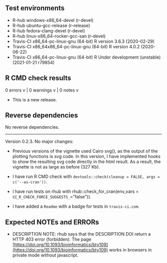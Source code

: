 ## Test environments
- R-hub windows-x86_64-devel (r-devel)
- R-hub ubuntu-gcc-release (r-release)
- R-hub fedora-clang-devel (r-devel)
- R-hub linux-x86_64-rocker-gcc-san (r-devel)
- Travis-CI x86_64-pc-linux-gnu (64-bit) R version 3.6.3 (2020-02-29)
- Travis-CI x86_64x86_64-pc-linux-gnu (64-bit) R version 4.0.2 (2020-06-22)
- Travis-CI x86_64-pc-linux-gnu (64-bit) R Under development (unstable) (2021-01-21 r79854)

## R CMD check results

0 errors v | 0 warnings v | 0 notes v

* This is a new release.

## Reverse dependencies

No reverse dependencies.

---

Version 0.2.3. No major changes:

* Previous versions of the vignette used Cairo svg(), as the output of the plotting functions is svg code. In this version, I have implemented hooks to show the resulting svg code directly in the html result. As a result, the vignette is not as large as before (327 Kb).

* I have run R CMD check with `devtools::check(cleanup = FALSE, args = c('--as-cran'))`.
  
* I have run tests on rhub with rhub::check_for_cran(env_vars = c(`_R_CHECK_FORCE_SUGGESTS_`="false")). 

* I have added a `Readme` with a badge for tests in `travis-ci.com`.

## Expected NOTEs and ERRORs

* DESCRIPTION NOTE: rhub says that the DESCRIPTION DOI return a HTTP 403 error (forbidden). The page [https://doi.org/10.1093/bioinformatics/bty109](https://doi.org/10.1093/bioinformatics/bty109) works in browsers in private mode without javascript.
